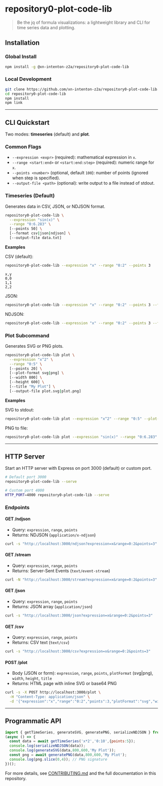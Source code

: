 # repository0-plot-code-lib

> Be the jq of formula visualizations: a lightweight library and CLI for time series data and plotting.

## Installation

### Global Install
```bash
npm install -g @xn-intenton-z2a/repository0-plot-code-lib
```

### Local Development
```bash
git clone https://github.com/xn-intenton-z2a/repository0-plot-code-lib.git
cd repository0-plot-code-lib
npm install
npm link
```

---

## CLI Quickstart

Two modes: **timeseries** (default) and **plot**.

### Common Flags

- `--expression <expr>` (required): mathematical expression in `x`.
- `--range <start:end>` or `<start:end:step>` (required): numeric range for `x`.
- `--points <number>` (optional, default `100`): number of points (ignored when step is specified).
- `--output-file <path>` (optional): write output to a file instead of stdout.

### Timeseries (Default)
Generates data in CSV, JSON, or NDJSON format.

```bash
repository0-plot-code-lib \
  --expression "sin(x)" \
  --range "0:6.283" \
  [--points 50] \
  [--format csv|json|ndjson] \
  [--output-file data.txt]
```

**Examples**

CSV (default):
```bash
repository0-plot-code-lib --expression "x" --range "0:2" --points 3
```
```
x,y
0,0
1,1
2,2
```

JSON:
```bash
repository0-plot-code-lib --expression "x" --range "0:2" --points 3 --format json
```

NDJSON:
```bash
repository0-plot-code-lib --expression "x" --range "0:2" --points 3 --format ndjson
```

### Plot Subcommand
Generates SVG or PNG plots.

```bash
repository0-plot-code-lib plot \
  --expression "x^2" \
  --range "0:5" \
  [--points 20] \
  [--plot-format svg|png] \
  [--width 800] \
  [--height 600] \
  [--title "My Plot"] \
  [--output-file plot.svg|plot.png]
```

**Examples**

SVG to stdout:
```bash
repository0-plot-code-lib plot --expression "x^2" --range "0:5" --plot-format svg --width 400 --height 300 --title "Square"
```

PNG to file:
```bash
repository0-plot-code-lib plot --expression "sin(x)" --range "0:6.283" --plot-format png --output-file out.png
```

---

## HTTP Server
Start an HTTP server with Express on port 3000 (default) or custom port.

```bash
# Default port 3000
repository0-plot-code-lib --serve

# Custom port 4000
HTTP_PORT=4000 repository0-plot-code-lib --serve
```

### Endpoints

#### GET /ndjson
- Query: `expression`, `range`, `points`
- Returns: NDJSON (`application/x-ndjson`)

```bash
curl -s "http://localhost:3000/ndjson?expression=x&range=0:2&points=3"
```

#### GET /stream
- Query: `expression`, `range`, `points`
- Returns: Server-Sent Events (`text/event-stream`)

```bash
curl -N "http://localhost:3000/stream?expression=x&range=0:2&points=3"
```

#### GET /json
- Query: `expression`, `range`, `points`
- Returns: JSON array (`application/json`)

```bash
curl -s "http://localhost:3000/json?expression=x&range=0:2&points=3"
```

#### GET /csv
- Query: `expression`, `range`, `points`
- Returns: CSV text (`text/csv`)

```bash
curl -s "http://localhost:3000/csv?expression=x&range=0:2&points=3"
```

#### POST /plot
- Body (JSON or form): `expression`, `range`, `points`, `plotFormat` (svg|png), `width`, `height`, `title`
- Returns: HTML page with inline SVG or base64 PNG

```bash
curl -s -X POST http://localhost:3000/plot \
  -H "Content-Type: application/json" \
  -d '{"expression":"x","range":"0:2","points":3,"plotFormat":"svg","width":200,"height":100}'
```

---

## Programmatic API
```js
import { getTimeSeries, generateSVG, generatePNG, serializeNDJSON } from '@xn-intenton-z2a/repository0-plot-code-lib';
(async () => {
  const data = await getTimeSeries('x*2','0:10',{points:5});
  console.log(serializeNDJSON(data));
  console.log(generateSVG(data,800,600,'My Plot'));
  const png = await generatePNG(data,800,600,'My Plot');
  console.log(png.slice(0,4)); // PNG signature
})();
```

For more details, see [CONTRIBUTING.md](CONTRIBUTING.md) and the full documentation in this repository.
